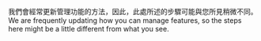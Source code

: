 <span data-ttu-id="63ca1-101">我們會經常更新管理功能的方法，因此，此處所述的步驟可能與您所見稍微不同。</span><span class="sxs-lookup"><span data-stu-id="63ca1-101">We are frequently updating how you can manage features, so the steps here might be a little different from what you see.</span></span>